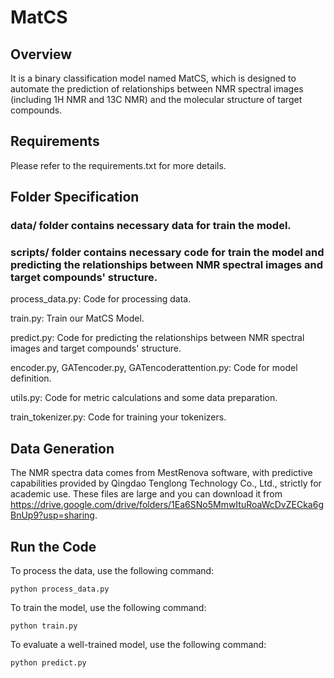 # MatCS

## Overview

It is a binary classification model named MatCS, which is designed to automate the prediction of relationships between NMR spectral images (including 1H NMR and 13C NMR) and the molecular structure of target compounds.

## Requirements

Please refer to the requirements.txt for more details.

## Folder Specification

### data/ folder contains necessary data for train the model.

### scripts/ folder contains necessary code for train the model and predicting the relationships between NMR spectral images and target compounds' structure.

process_data.py: Code for processing data.

train.py: Train our MatCS Model.

predict.py: Code for predicting the relationships between NMR spectral images and target compounds' structure.

encoder.py, GATencoder.py, GATencoderattention.py: Code for model definition.

utils.py: Code for metric calculations and some data preparation.

train_tokenizer.py: Code for training your tokenizers.

## Data Generation

The NMR spectra data comes from MestRenova software, with predictive capabilities provided by Qingdao Tenglong Technology Co., Ltd., strictly for academic use.
These files are large and you can download it from https://drive.google.com/drive/folders/1Ea6SNo5MmwItuRoaWcDvZECka6gBnUp9?usp=sharing.

## Run the Code

To process the data, use the following command:

```shell
python process_data.py
```

To train the model, use the following command:

```shell
python train.py
```

To evaluate a well-trained model, use the following command:

```shell
python predict.py
```

